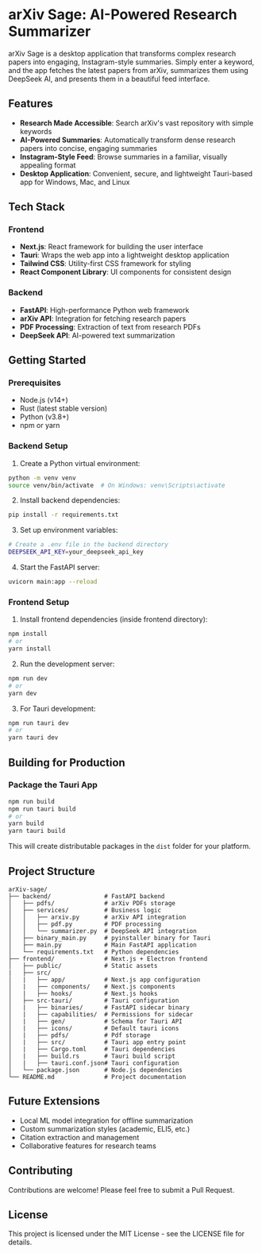 # arXiv Sage: AI-Powered Research Summarizer

arXiv Sage is a desktop application that transforms complex research papers into engaging, Instagram-style summaries. Simply enter a keyword, and the app fetches the latest papers from arXiv, summarizes them using DeepSeek AI, and presents them in a beautiful feed interface.

## Features

- **Research Made Accessible**: Search arXiv's vast repository with simple keywords
- **AI-Powered Summaries**: Automatically transform dense research papers into concise, engaging summaries
- **Instagram-Style Feed**: Browse summaries in a familiar, visually appealing format
- **Desktop Application**: Convenient, secure, and lightweight Tauri-based app for Windows, Mac, and Linux

## Tech Stack

### Frontend

- **Next.js**: React framework for building the user interface
- **Tauri**: Wraps the web app into a lightweight desktop application
- **Tailwind CSS**: Utility-first CSS framework for styling
- **React Component Library**: UI components for consistent design

### Backend

- **FastAPI**: High-performance Python web framework
- **arXiv API**: Integration for fetching research papers
- **PDF Processing**: Extraction of text from research PDFs
- **DeepSeek API**: AI-powered text summarization

## Getting Started

### Prerequisites

- Node.js (v14+)
- Rust (latest stable version)
- Python (v3.8+)
- npm or yarn

### Backend Setup

1. Create a Python virtual environment:

```bash
python -m venv venv
source venv/bin/activate  # On Windows: venv\Scripts\activate
```

2. Install backend dependencies:

```bash
pip install -r requirements.txt
```

3. Set up environment variables:

```bash
# Create a .env file in the backend directory
DEEPSEEK_API_KEY=your_deepseek_api_key
```

4. Start the FastAPI server:

```bash
uvicorn main:app --reload
```

### Frontend Setup

1. Install frontend dependencies (inside frontend directory):

```bash
npm install
# or
yarn install
```

2. Run the development server:

```bash
npm run dev
# or
yarn dev
```

3. For Tauri development:

```bash
npm run tauri dev
# or
yarn tauri dev
```

## Building for Production

### Package the Tauri App

```bash
npm run build
npm run tauri build
# or
yarn build
yarn tauri build
```

This will create distributable packages in the `dist` folder for your platform.

## Project Structure

```
arXiv-sage/
├── backend/               # FastAPI backend
│   ├── pdfs/              # arXiv PDFs storage
│   ├── services/          # Business logic
│   │   ├── arxiv.py       # arXiv API integration
│   │   ├── pdf.py         # PDF processing
│   │   └── summarizer.py  # DeepSeek API integration
│   ├── binary_main.py     # pyinstaller binary for Tauri
│   ├── main.py            # Main FastAPI application
│   └── requirements.txt   # Python dependencies
├── frontend/              # Next.js + Electron frontend
│   ├── public/            # Static assets
|   ├── src/
│   |   ├── app/           # Next.js app configuration
│   |   ├── components/    # Next.js components
│   |   ├── hooks/         # Next.js hooks
│   ├── src-tauri/         # Tauri configuration
│   |   ├── binaries/      # FastAPI sidecar binary
│   |   ├── capabilities/  # Permissions for sidecar
│   |   ├── gen/           # Schema for Tauri API
│   |   ├── icons/         # Default tauri icons
│   |   ├── pdfs/          # Pdf storage
│   |   ├── src/           # Tauri app entry point
│   |   ├── Cargo.toml     # Tauri dependencies
│   |   ├── build.rs       # Tauri build script
│   |   ├── tauri.conf.json# Tauri configuration
│   └── package.json       # Node.js dependencies
└── README.md              # Project documentation
```

## Future Extensions

- Local ML model integration for offline summarization
- Custom summarization styles (academic, ELI5, etc.)
- Citation extraction and management
- Collaborative features for research teams

## Contributing

Contributions are welcome! Please feel free to submit a Pull Request.

## License

This project is licensed under the MIT License - see the LICENSE file for details.
